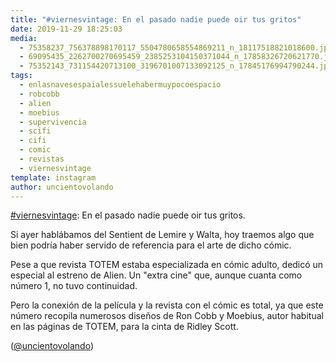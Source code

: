 ```yaml
---
title: "#viernesvintage: En el pasado nadie puede oir tus gritos"
date: 2019-11-29 18:25:03
media: 
  - 75358237_756378898170117_5504780658554869211_n_18117518821018600.jpg
  - 69095435_2262700270695459_2385253104150371044_n_17858326720621770.jpg
  - 75352143_731154420713100_3196701007133092125_n_17845176994790244.jpg
tags: 
  - enlasnavesespaialessuelehabermuypocoespacio
  - robcobb
  - alien
  - moebius
  - supervivencia
  - scifi
  - cifi
  - comic
  - revistas
  - viernesvintage
template: instagram
author: uncientovolando
---
```


[#viernesvintage](/tags/viernesvintage): En el pasado nadie puede oir tus gritos.


Si ayer hablábamos del Sentient de Lemire y Walta, hoy traemos algo que bien podría haber servido de referencia para el arte de dicho cómic.


Pese a que revista TOTEM estaba especializada en cómic adulto, dedicó un especial al estreno de Alien. Un "extra cine" que, aunque cuanta como número 1, no tuvo continuidad.


Pero la conexión de la película y la revista con el cómic es total, ya que este número recopila numerosos diseños de Ron Cobb y Moebius, autor habitual en las páginas de TOTEM, para la cinta de Ridley Scott.


([@uncientovolando](https://instagram.com/uncientovolando))







